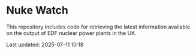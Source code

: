 # Nuke Watch

This repository includes code for retrieving the latest information available on the output of EDF nuclear power plants in the UK.

Last updated: 2025-07-11 10:18